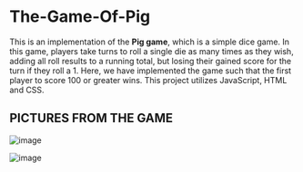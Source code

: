 # The-Game-Of-Pig

This is an implementation of the __Pig game__, which is a simple dice game. In this game, players take turns to roll a single die as many times as they wish, adding all roll results to a running total, but losing their gained score for the turn if they roll a 1. Here, we have implemented the game such that the first player to score 100 or greater wins. 
This project utilizes JavaScript, HTML and CSS.

## PICTURES FROM THE GAME

![image](https://user-images.githubusercontent.com/48560818/144470003-0380bfff-0e82-468a-96c8-4f7ec48bcb19.png)

![image](https://user-images.githubusercontent.com/48560818/144470200-7dcec03f-38d4-43c9-9c64-596deabbd0b5.png)
